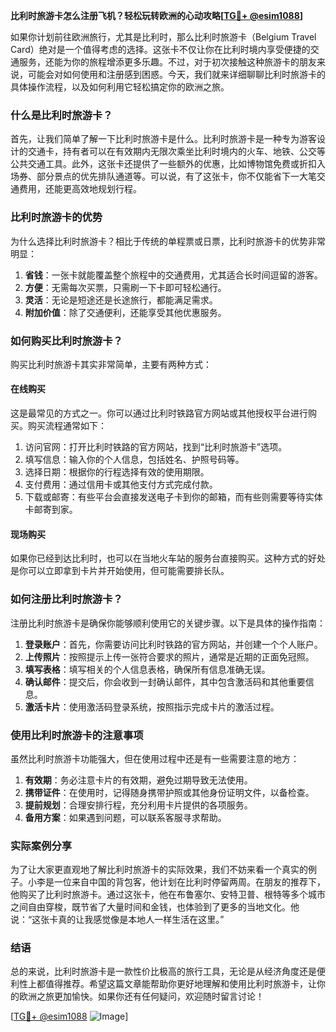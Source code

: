 **比利时旅游卡怎么注册飞机？轻松玩转欧洲的心动攻略[[TG💪+ @esim1088](https://t.me/s/esim1088)]**

如果你计划前往欧洲旅行，尤其是比利时，那么比利时旅游卡（Belgium Travel Card）绝对是一个值得考虑的选择。这张卡不仅让你在比利时境内享受便捷的交通服务，还能为你的旅程增添更多乐趣。不过，对于初次接触这种旅游卡的朋友来说，可能会对如何使用和注册感到困惑。今天，我们就来详细聊聊比利时旅游卡的具体操作流程，以及如何利用它轻松搞定你的欧洲之旅。

### 什么是比利时旅游卡？

首先，让我们简单了解一下比利时旅游卡是什么。比利时旅游卡是一种专为游客设计的交通卡，持有者可以在有效期内无限次乘坐比利时境内的火车、地铁、公交等公共交通工具。此外，这张卡还提供了一些额外的优惠，比如博物馆免费或折扣入场券、部分景点的优先排队通道等。可以说，有了这张卡，你不仅能省下一大笔交通费用，还能更高效地规划行程。

### 比利时旅游卡的优势

为什么选择比利时旅游卡？相比于传统的单程票或日票，比利时旅游卡的优势非常明显：

1. **省钱**：一张卡就能覆盖整个旅程中的交通费用，尤其适合长时间逗留的游客。
2. **方便**：无需每次买票，只需刷一下卡即可轻松通行。
3. **灵活**：无论是短途还是长途旅行，都能满足需求。
4. **附加价值**：除了交通便利，还能享受其他优惠服务。

### 如何购买比利时旅游卡？

购买比利时旅游卡其实非常简单，主要有两种方式：

#### 在线购买

这是最常见的方式之一。你可以通过比利时铁路官方网站或其他授权平台进行购买。购买流程通常如下：

1. 访问官网：打开比利时铁路的官方网站，找到“比利时旅游卡”选项。
2. 填写信息：输入你的个人信息，包括姓名、护照号码等。
3. 选择日期：根据你的行程选择有效的使用期限。
4. 支付费用：通过信用卡或其他支付方式完成付款。
5. 下载或邮寄：有些平台会直接发送电子卡到你的邮箱，而有些则需要等待实体卡邮寄到家。

#### 现场购买

如果你已经到达比利时，也可以在当地火车站的服务台直接购买。这种方式的好处是你可以立即拿到卡片并开始使用，但可能需要排长队。

### 如何注册比利时旅游卡？

注册比利时旅游卡是确保你能够顺利使用它的关键步骤。以下是具体的操作指南：

1. **登录账户**：首先，你需要访问比利时铁路的官方网站，并创建一个个人账户。
2. **上传照片**：按照提示上传一张符合要求的照片，通常是近期的正面免冠照。
3. **填写表格**：填写相关的个人信息表格，确保所有信息准确无误。
4. **确认邮件**：提交后，你会收到一封确认邮件，其中包含激活码和其他重要信息。
5. **激活卡片**：使用激活码登录系统，按照指示完成卡片的激活过程。

### 使用比利时旅游卡的注意事项

虽然比利时旅游卡功能强大，但在使用过程中还是有一些需要注意的地方：

1. **有效期**：务必注意卡片的有效期，避免过期导致无法使用。
2. **携带证件**：在使用时，记得随身携带护照或其他身份证明文件，以备检查。
3. **提前规划**：合理安排行程，充分利用卡片提供的各项服务。
4. **备用方案**：如果遇到问题，可以联系客服寻求帮助。

### 实际案例分享

为了让大家更直观地了解比利时旅游卡的实际效果，我们不妨来看一个真实的例子。小李是一位来自中国的背包客，他计划在比利时停留两周。在朋友的推荐下，他购买了比利时旅游卡。通过这张卡，他在布鲁塞尔、安特卫普、根特等多个城市之间自由穿梭，既节省了大量时间和金钱，也体验到了更多的当地文化。他说：“这张卡真的让我感觉像是本地人一样生活在这里。”

### 结语

总的来说，比利时旅游卡是一款性价比极高的旅行工具，无论是从经济角度还是便利性上都值得推荐。希望这篇文章能帮助你更好地理解和使用比利时旅游卡，让你的欧洲之旅更加愉快。如果你还有任何疑问，欢迎随时留言讨论！

[[TG💪+ @esim1088](https://t.me/s/esim1088) ![Image](https://i.postimg.cc/4NQfJmqS/Snipaste-2025-05-13-00-14-12.png)]